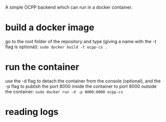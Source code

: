 A simple OCPP backend which can run in a docker container.

# build a docker image
go to the root folder of the repository and type (giving a name with the -t flag is optional):
`sudo docker build -t ocpp-cs .`

# run the container
use the -d flag to detach the container from the console (optional), and the -p flag to publish the port 8000 inside 
the container to port 8000 outside the container:
`sudo docker run -d -p 8000:8000 ocpp-cs`

# reading logs



